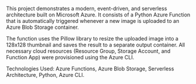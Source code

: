 This project demonstrates a modern, event-driven, and serverless architecture built on Microsoft Azure. It consists of a Python Azure Function that is automatically triggered whenever a new image is uploaded to an Azure Blob Storage container.

The function uses the Pillow library to resize the uploaded image into a 128x128 thumbnail and saves the result to a separate output container. All necessary cloud resources (Resource Group, Storage Account, and Function App) were provisioned using the Azure CLI.

Technologies Used: Azure Functions, Azure Blob Storage, Serverless Architecture, Python, Azure CLI.
